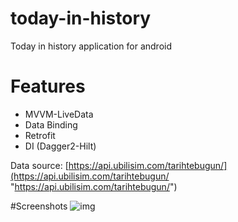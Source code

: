# today-in-history
Today in history application for android

# Features
- MVVM-LiveData
- Data Binding
- Retrofit
- DI (Dagger2-Hilt)

Data source: [https://api.ubilisim.com/tarihtebugun/](https://api.ubilisim.com/tarihtebugun/ "https://api.ubilisim.com/tarihtebugun/")

#Screenshots
![img](https://img001.prntscr.com/file/img001/j1Wzb-18QLufZlRt4r7fNg.jpeg "img")
